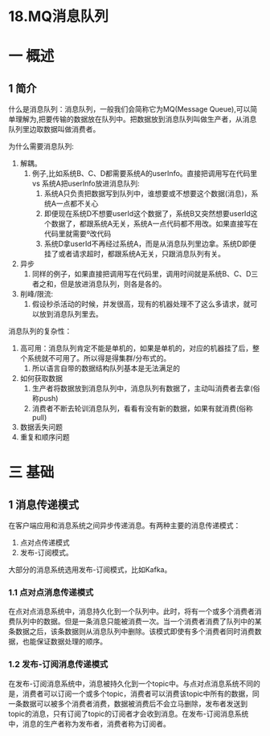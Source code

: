 # 18.MQ消息队列

# 一 概述
## 1 简介
什么是消息队列：消息队列，一般我们会简称它为MQ(Message Queue),可以简单理解为,把要传输的数据放在队列中。把数据放到消息队列叫做生产者，从消息队列里边取数据叫做消费者。

为什么需要消息队列:
1. 解耦。
	1. 例子,比如系统B、C、D都需要系统A的userInfo。直接把调用写在代码里 vs 系统A把userInfo放进消息队列:
    	1. 系统A只负责把数据写到队列中，谁想要或不想要这个数据(消息)，系统A一点都不关心
		2. 即便现在系统D不想要userId这个数据了，系统B又突然想要userId这个数据了，都跟系统A无关，系统A一点代码都不用改。如果直接写在代码里就需要º改代码
		3. 系统D拿userId不再经过系统A，而是从消息队列里边拿。系统D即便挂了或者请求超时，都跟系统A无关，只跟消息队列有关。
2. 异步
	1. 同样的例子，如果直接把调用写在代码里，调用时间就是系统B、C、D三者之和，但是放进消息队列，则各是各的。
3. 削峰/限流:
	1. 假设秒杀活动的时候，并发很高，现有的机器处理不了这么多请求，就可以放到消息队列里去。
	
消息队列的复杂性：
1. 高可用：消息队列肯定不能是单机的，如果是单机的，对应的机器挂了后，整个系统就不可用了。所以得是得集群/分布式的。
	1.  所以语言自带的数据结构队列基本是无法满足的
2. 如何获取数据
	1. 生产者将数据放到消息队列中，消息队列有数据了，主动叫消费者去拿(俗称push)
	2. 消费者不断去轮训消息队列，看看有没有新的数据，如果有就消费(俗称pull)
3. 数据丢失问题
4. 重复和顺序问题

# 三 基础
## 1 消息传递模式
在客户端应用和消息系统之间异步传递消息。有两种主要的消息传递模式：
1. 点对点传递模式
2. 发布-订阅模式。

大部分的消息系统选用发布-订阅模式，比如Kafka。

### 1.1 点对点消息传递模式
在点对点消息系统中，消息持久化到一个队列中。此时，将有一个或多个消费者消费队列中的数据。但是一条消息只能被消费一次。当一个消费者消费了队列中的某条数据之后，该条数据则从消息队列中删除。该模式即使有多个消费者同时消费数据，也能保证数据处理的顺序。

### 1.2 发布-订阅消息传递模式
在发布-订阅消息系统中，消息被持久化到一个topic中。与点对点消息系统不同的是，消费者可以订阅一个或多个topic，消费者可以消费该topic中所有的数据，同一条数据可以被多个消费者消费，数据被消费后不会立马删除，发布者发送到topic的消息，只有订阅了topic的订阅者才会收到消息。在发布-订阅消息系统中，消息的生产者称为发布者，消费者称为订阅者。
